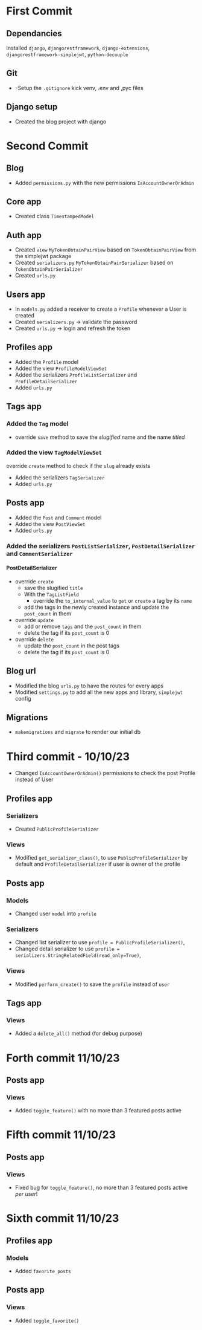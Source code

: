 # First Commit
## Dependancies
Installed `django`, `djangorestframework`, `django-extensions`, `djangorestframework-simplejwt`, `python-decouple`
## Git
- -Setup the `.gitignore` kick venv, .env and ,pyc files
## Django setup
- Created the blog project with django
# Second Commit
## Blog
- Added `permissions.py` with the new permissions `IsAccountOwnerOrAdmin`
## Core app
- Created class `TimestampedModel`
## Auth app
- Created `view` `MyTokenObtainPairView` based on `TokenObtainPairView` from the simplejwt package
- Created `serializers.py` `MyTokenObtainPairSerializer` based on `TokenObtainPairSerializer`
- Created `urls.py`
## Users app
- In `models.py` added a receiver to create a `Profile` whenever a User is created
- Created `serializers.py` -> validate the password
- Created `urls.py` -> login and refresh the token
## Profiles app
- Added the `Profile` model
- Added the view `ProfileModelViewSet`
- Added the serializers `ProfileListSerializer` and `ProfileDetailSerializer`
- Added `urls.py`
## Tags app
### Added the `Tag` model
- override `save` method to save the *slugified* name and the name *titled*
### Added the view `TagModelViewSet`
override `create` method to check if the `slug` already exists

- Added the serializers `TagSerializer`
- Added `urls.py`
## Posts app
- Added the `Post` and `Comment` model
- Added the view `PostViewSet`
- Added `urls.py`
### Added the serializers `PostListSerializer`, `PostDetailSerializer` and `CommentSerializer`
#### PostDetailSerializer
- override `create`
    - save the slugified `title`
    - With the `TagListField`
        - override the `to_internal_value` to `get` or `create` a tag by its `name`
    - add the tags in the newly created instance and update the `post_count` in them
- override `update`
    - add or remove `tags` and the `post_count` in them
    - delete the tag if its `post_count` is 0
- override `delete`
    - update the `post_count` in the post tags
    - delete the tag if its `post_count` is 0
## Blog url
- Modified the blog `urls.py` to have the routes for every apps
- Modified `settings.py` to add all the new apps and library, `simplejwt` config
## Migrations
- `makemigrations` and `migrate` to render our initial db
# Third commit - 10/10/23
- Changed `IsAccountOwnerOrAdmin()` permissions to check the post Profile instead of User
## Profiles app
### Serializers
- Created `PublicProfileSerializer`
### Views
- Modified `get_serializer_class()`, to use `PublicProfileSerializer` by default and `ProfileDetailSerializer` if user is owner of the profile
## Posts app
### Models
- Changed user `model` into `profile`
### Serializers
- Changed list serializer to use `profile = PublicProfileSerializer()`, 
- Changed detail serializer to use `profile = serializers.StringRelatedField(read_only=True)`, 
### Views
- Modified `perform_create()` to save the `profile` instead of `user`
## Tags app
### Views
- Added a `delete_all()` method (for debug purpose)
# Forth commit 11/10/23
## Posts app
### Views
- Added `toggle_feature()` with no more than 3 featured posts active
# Fifth commit 11/10/23
## Posts app
### Views
- Fixed bug for `toggle_feature()`, no more than 3 featured posts active *per user*!
# Sixth commit 11/10/23
## Profiles app
### Models
- Added `favorite_posts`
## Posts app
### Views
- Added `toggle_favorite()`
